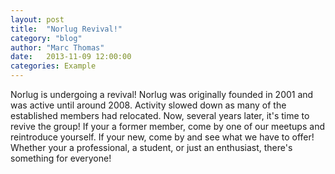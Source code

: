 ```yaml
---
layout: post
title:  "Norlug Revival!"
category: "blog"
author: "Marc Thomas"
date:   2013-11-09 12:00:00
categories: Example
---
```


Norlug is undergoing a revival! Norlug was originally founded in 2001 and was active until around 2008. Activity slowed down as many of the established members had relocated. Now, several years later, it's time to revive the group! If your a former member, come by one of our meetups and reintroduce yourself. If your new, come by and see what we have to offer! Whether your a professional, a student, or just an enthusiast, there's something for everyone!